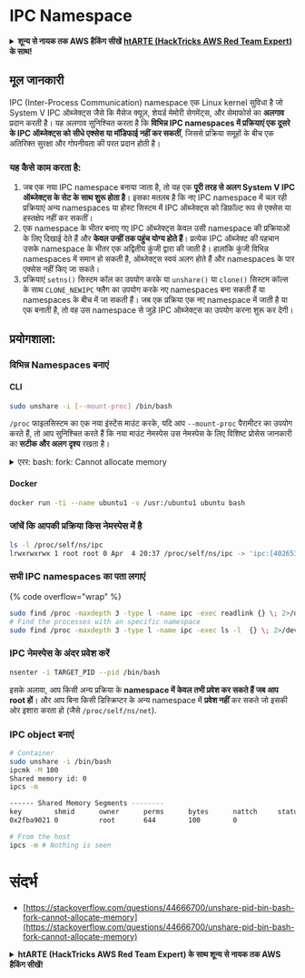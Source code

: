 # IPC Namespace

<details>

<summary><strong>शून्य से नायक तक AWS हैकिंग सीखें</strong> <a href="https://training.hacktricks.xyz/courses/arte"><strong>htARTE (HackTricks AWS Red Team Expert)</strong></a><strong> के साथ!</strong></summary>

HackTricks का समर्थन करने के अन्य तरीके:

* यदि आप चाहते हैं कि आपकी **कंपनी का विज्ञापन HackTricks में दिखाई दे** या **HackTricks को PDF में डाउनलोड करें**, तो [**सब्सक्रिप्शन प्लान्स**](https://github.com/sponsors/carlospolop) देखें!
* [**आधिकारिक PEASS & HackTricks स्वैग**](https://peass.creator-spring.com) प्राप्त करें
* [**The PEASS Family**](https://opensea.io/collection/the-peass-family) की खोज करें, हमारा विशेष [**NFTs**](https://opensea.io/collection/the-peass-family) संग्रह
* 💬 [**Discord group**](https://discord.gg/hRep4RUj7f) में **शामिल हों** या [**telegram group**](https://t.me/peass) में या **Twitter** पर 🐦 [**@carlospolopm**](https://twitter.com/carlospolopm) को **फॉलो करें**.
* [**HackTricks**](https://github.com/carlospolop/hacktricks) और [**HackTricks Cloud**](https://github.com/carlospolop/hacktricks-cloud) github repos में PRs सबमिट करके अपनी हैकिंग ट्रिक्स साझा करें.

</details>

## मूल जानकारी

IPC (Inter-Process Communication) namespace एक Linux kernel सुविधा है जो System V IPC ऑब्जेक्ट्स जैसे कि मैसेज क्यूज़, शेयर्ड मेमोरी सेगमेंट्स, और सेमाफोर्स का **अलगाव** प्रदान करती है। यह अलगाव सुनिश्चित करता है कि **विभिन्न IPC namespaces में प्रक्रियाएं एक दूसरे के IPC ऑब्जेक्ट्स को सीधे एक्सेस या मॉडिफाई नहीं कर सकतीं**, जिससे प्रक्रिया समूहों के बीच एक अतिरिक्त सुरक्षा और गोपनीयता की परत प्रदान होती है।

### यह कैसे काम करता है:

1. जब एक नया IPC namespace बनाया जाता है, तो यह एक **पूरी तरह से अलग System V IPC ऑब्जेक्ट्स के सेट के साथ शुरू होता है**। इसका मतलब है कि नए IPC namespace में चल रही प्रक्रियाएं अन्य namespaces या होस्ट सिस्टम में IPC ऑब्जेक्ट्स को डिफ़ॉल्ट रूप से एक्सेस या हस्तक्षेप नहीं कर सकतीं।
2. एक namespace के भीतर बनाए गए IPC ऑब्जेक्ट्स केवल उसी namespace की प्रक्रियाओं के लिए दिखाई देते हैं और **केवल उन्हीं तक पहुंच योग्य होते हैं**। प्रत्येक IPC ऑब्जेक्ट की पहचान उसके namespace के भीतर एक अद्वितीय कुंजी द्वारा की जाती है। हालांकि कुंजी विभिन्न namespaces में समान हो सकती है, ऑब्जेक्ट्स स्वयं अलग होते हैं और namespaces के पार एक्सेस नहीं किए जा सकते।
3. प्रक्रियाएं `setns()` सिस्टम कॉल का उपयोग करके या `unshare()` या `clone()` सिस्टम कॉल्स के साथ `CLONE_NEWIPC` फ्लैग का उपयोग करके नए namespaces बना सकती हैं या namespaces के बीच में जा सकती हैं। जब एक प्रक्रिया एक नए namespace में जाती है या एक बनाती है, तो वह उस namespace से जुड़े IPC ऑब्जेक्ट्स का उपयोग करना शुरू कर देगी।

## प्रयोगशाला:

### विभिन्न Namespaces बनाएं

#### CLI
```bash
sudo unshare -i [--mount-proc] /bin/bash
```
`/proc` फाइलसिस्टम का एक नया इंस्टेंस माउंट करके, यदि आप `--mount-proc` पैरामीटर का उपयोग करते हैं, तो आप सुनिश्चित करते हैं कि नया माउंट नेमस्पेस उस नेमस्पेस के लिए विशिष्ट प्रोसेस जानकारी का **सटीक और अलग दृश्य** रखता है।

<details>

<summary>एरर: bash: fork: Cannot allocate memory</summary>

`unshare` को `-f` विकल्प के बिना निष्पादित करने पर, एक एरर का सामना करना पड़ता है, जो लिनक्स नए PID (प्रोसेस ID) नेमस्पेस को कैसे हैंडल करता है, उसके कारण होता है। मुख्य विवरण और समाधान नीचे दिए गए हैं:

1. **समस्या की व्याख्या**:
- लिनक्स कर्नेल एक प्रोसेस को `unshare` सिस्टम कॉल का उपयोग करके नए नेमस्पेस बनाने की अनुमति देता है। हालांकि, नए PID नेमस्पेस के निर्माण की पहल करने वाला प्रोसेस (जिसे "unshare" प्रोसेस कहा जाता है) नए नेमस्पेस में प्रवेश नहीं करता; केवल उसके चाइल्ड प्रोसेस ही करते हैं।
- `%unshare -p /bin/bash%` चलाने से `/bin/bash` `unshare` के समान प्रोसेस में शुरू होता है। नतीजतन, `/bin/bash` और उसके चाइल्ड प्रोसेस मूल PID नेमस्पेस में होते हैं।
- नए नेमस्पेस में `/bin/bash` का पहला चाइल्ड प्रोसेस PID 1 बन जाता है। जब यह प्रोसेस बाहर निकलता है, तो यदि कोई अन्य प्रोसेस नहीं हैं, तो नेमस्पेस की सफाई ट्रिगर होती है, क्योंकि PID 1 का अनाथ प्रोसेस को गोद लेने का विशेष रोल होता है। लिनक्स कर्नेल तब उस नेमस्पेस में PID आवंटन को अक्षम कर देगा।

2. **परिणाम**:
- नए नेमस्पेस में PID 1 के बाहर निकलने से `PIDNS_HASH_ADDING` फ्लैग की सफाई हो जाती है। इससे `alloc_pid` फंक्शन नए प्रोसेस बनाते समय नए PID को आवंटित करने में विफल हो जाता है, जिससे "Cannot allocate memory" एरर होता है।

3. **समाधान**:
- इस समस्या का समाधान `unshare` के साथ `-f` विकल्प का उपयोग करके किया जा सकता है। यह विकल्प `unshare` को नए PID नेमस्पेस बनाने के बाद एक नया प्रोसेस फोर्क करने के लिए बनाता है।
- `%unshare -fp /bin/bash%` निष्पादित करने से सुनिश्चित होता है कि `unshare` कमांड स्वयं नए नेमस्पेस में PID 1 बन जाता है। `/bin/bash` और उसके चाइल्ड प्रोसेस तब इस नए नेमस्पेस के भीतर सुरक्षित रूप से समाहित होते हैं, जिससे PID 1 के समय से पहले बाहर निकलने से बचा जाता है और सामान्य PID आवंटन की अनुमति देता है।

`unshare` को `-f` फ्लैग के साथ चलाने से सुनिश्चित होता है कि नया PID नेमस्पेस सही ढंग से बनाए रखा जाता है, जिससे `/bin/bash` और उसके उप-प्रोसेस बिना मेमोरी आवंटन एरर का सामना किए बिना काम कर सकते हैं।

</details>

#### Docker
```bash
docker run -ti --name ubuntu1 -v /usr:/ubuntu1 ubuntu bash
```
### जांचें कि आपकी प्रक्रिया किस नेमस्पेस में है
```bash
ls -l /proc/self/ns/ipc
lrwxrwxrwx 1 root root 0 Apr  4 20:37 /proc/self/ns/ipc -> 'ipc:[4026531839]'
```
### सभी IPC namespaces का पता लगाएं

{% code overflow="wrap" %}
```bash
sudo find /proc -maxdepth 3 -type l -name ipc -exec readlink {} \; 2>/dev/null | sort -u
# Find the processes with an specific namespace
sudo find /proc -maxdepth 3 -type l -name ipc -exec ls -l  {} \; 2>/dev/null | grep <ns-number>
```
### IPC नेमस्पेस के अंदर प्रवेश करें
```bash
nsenter -i TARGET_PID --pid /bin/bash
```
इसके अलावा, आप किसी अन्य प्रक्रिया के **namespace में केवल तभी प्रवेश कर सकते हैं जब आप root हों**। और आप बिना किसी डिस्क्रिप्टर के अन्य namespace में **प्रवेश नहीं** कर सकते जो इसकी ओर इशारा करता हो (जैसे `/proc/self/ns/net`).

### IPC object बनाएं
```bash
# Container
sudo unshare -i /bin/bash
ipcmk -M 100
Shared memory id: 0
ipcs -m

------ Shared Memory Segments --------
key        shmid      owner      perms      bytes      nattch     status
0x2fba9021 0          root       644        100        0

# From the host
ipcs -m # Nothing is seen
```
# संदर्भ
* [https://stackoverflow.com/questions/44666700/unshare-pid-bin-bash-fork-cannot-allocate-memory](https://stackoverflow.com/questions/44666700/unshare-pid-bin-bash-fork-cannot-allocate-memory)

<details>

<summary><strong>htARTE (HackTricks AWS Red Team Expert) के साथ शून्य से नायक तक AWS हैकिंग सीखें</strong></a><strong>!</strong></summary>

HackTricks का समर्थन करने के अन्य तरीके:

* यदि आप चाहते हैं कि आपकी **कंपनी का विज्ञापन HackTricks में दिखाई दे** या **HackTricks को PDF में डाउनलोड करें** तो [**सदस्यता योजनाएं**](https://github.com/sponsors/carlospolop) देखें!
* [**आधिकारिक PEASS & HackTricks स्वैग**](https://peass.creator-spring.com) प्राप्त करें
* [**The PEASS Family**](https://opensea.io/collection/the-peass-family) की खोज करें, हमारा विशेष [**NFTs**](https://opensea.io/collection/the-peass-family) संग्रह
* 💬 [**Discord समूह**](https://discord.gg/hRep4RUj7f) में **शामिल हों** या [**telegram समूह**](https://t.me/peass) या **Twitter** 🐦 पर मुझे **फॉलो** करें [**@carlospolopm**](https://twitter.com/carlospolopm)**.**
* [**HackTricks**](https://github.com/carlospolop/hacktricks) और [**HackTricks Cloud**](https://github.com/carlospolop/hacktricks-cloud) github repos में PRs सबमिट करके अपनी हैकिंग तरकीबें साझा करें।

</details>
